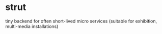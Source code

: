 # strut
tiny backend for often short-lived micro services (suitable for exhibition, multi-media installations)
